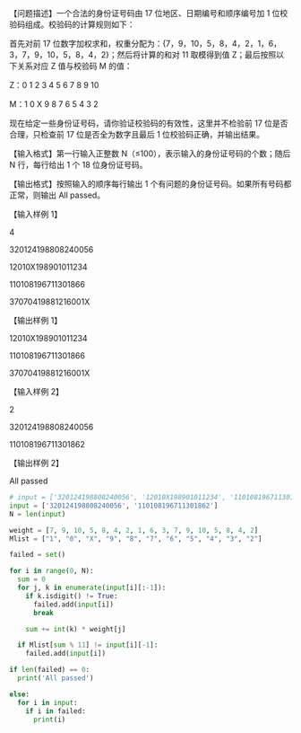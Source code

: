 【问题描述】一个合法的身份证号码由 17 位地区、日期编号和顺序编号加 1 位校验码组成。校验码的计算规则如下：

首先对前 17 位数字加权求和，权重分配为：{7，9，10，5，8，4，2，1，6，3，7，9，10，5，8，4，2}；然后将计算的和对 11 取模得到值 Z；最后按照以下关系对应 Z 值与校验码 M 的值：

Z：0 1 2 3 4 5 6 7 8 9 10

M：1 0 X 9 8 7 6 5 4 3 2

现在给定一些身份证号码，请你验证校验码的有效性，这里并不检验前 17 位是否合理，只检查前 17 位是否全为数字且最后 1 位校验码正确，并输出结果。

【输入格式】第一行输入正整数 N（≤100），表示输入的身份证号码的个数；随后 N 行，每行给出 1 个 18 位身份证号码。

【输出格式】按照输入的顺序每行输出 1 个有问题的身份证号码。如果所有号码都正常，则输出 All passed。

【输入样例 1】

4

320124198808240056

12010X198901011234

110108196711301866

37070419881216001X

【输出样例 1】

12010X198901011234

110108196711301866

37070419881216001X

【输入样例 2】

2

320124198808240056

110108196711301862

【输出样例 2】

All passed

```python
# input = ['320124198808240056', '12010X198901011234', '110108196711301866', '37070419881216001X']
input = ['320124198808240056', '110108196711301862']
N = len(input)

weight = [7, 9, 10, 5, 8, 4, 2, 1, 6, 3, 7, 9, 10, 5, 8, 4, 2]
Mlist = ["1", "0", "X", "9", "8", "7", "6", "5", "4", "3", "2"]

failed = set()

for i in range(0, N):
  sum = 0
  for j, k in enumerate(input[i][:-1]):
    if k.isdigit() != True:
      failed.add(input[i])
      break

    sum += int(k) * weight[j]

  if Mlist[sum % 11] != input[i][-1]:
    failed.add(input[i])

if len(failed) == 0:
  print('All passed')

else:
  for i in input:
    if i in failed:
      print(i)
```
